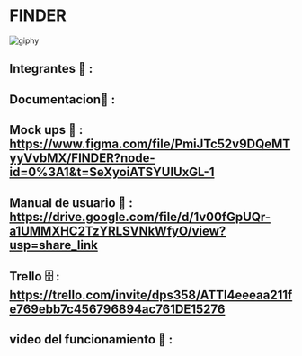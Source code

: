 # FINDER

![giphy](https://user-images.githubusercontent.com/110794204/228585552-c8c1ad90-21ab-4e20-8759-c6e56fc48fac.gif)

## Integrantes :busts_in_silhouette: :
## Documentacion:page_facing_up: :
## Mock ups 📱 : https://www.figma.com/file/PmiJTc52v9DQeMTyyVvbMX/FINDER?node-id=0%3A1&t=SeXyoiATSYUIUxGL-1 
## Manual de usuario :open_book: : https://drive.google.com/file/d/1v00fGpUQr-a1UMMXHC2TzYRLSVNkWfyO/view?usp=share_link
## Trello :file_cabinet: : https://trello.com/invite/dps358/ATTI4eeeaa211fe769ebb7c456796894ac761DE15276 
## video del funcionamiento :movie_camera: :
